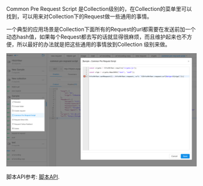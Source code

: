 Common Pre Request Script 是Collection级别的，在Collection的菜单里可以找到，可以用来对Collection下的Request做一些通用的事情。

一个典型的应用场景是Collection下面所有的Request的url都需要在发送前加一个动态hash值，如果每个Request都去写的话就显得很麻烦，而且维护起来也不方便，所以最好的办法就是把这些通用的事情放到Collection 级别来做。

![](https://raw.githubusercontent.com/brookshi/images/master/Hitchhiker/script/script_common_pre_script.png)

脚本API参考: [脚本API](API-cn.md).